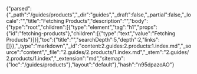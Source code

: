 {"parsed":{"_path":"/guides/products","_dir":"guides","_draft":false,"_partial":false,"_locale":"","title":"Fetching Products","description":"","body":{"type":"root","children":[{"type":"element","tag":"h1","props":{"id":"fetching-products"},"children":[{"type":"text","value":"Fetching Products"}]}],"toc":{"title":"","searchDepth":5,"depth":2,"links":[]}},"_type":"markdown","_id":"content:2.guides:2.products:1.index.md","_source":"content","_file":"2.guides/2.products/1.index.md","_stem":"2.guides/2.products/1.index","_extension":"md","sitemap":{"loc":"/guides/products"},"layout":"default"},"hash":"n95dpazoAO"}